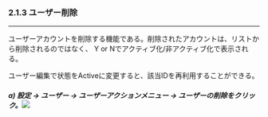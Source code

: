 ### 2.1.3 ユーザー削除

---

ユーザーアカウントを削除する機能である。削除されたアカウントは、リストから削除されるのではなく、 Y or Nでアクティブ化/非アクティブ化で表示される。

ユーザー編集で状態をActiveに変更すると、該当IDを再利用することができる。

##### a\) 設定 → ユーザー → ユーザーアクションメニュー → ユーザーの削除をクリック。![](/assets/EN/2.5/2.1.3_1.png)



